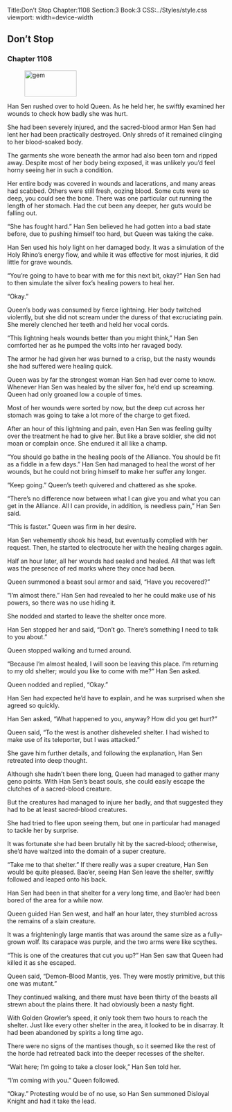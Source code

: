 Title:Don’t Stop 
Chapter:1108 
Section:3 
Book:3 
CSS:../Styles/style.css 
viewport: width=device-width
  
## Don’t Stop
### Chapter 1108
  
<figure>
	<img src="../Images/gem.gif" alt="gem" id="gem" width="120" height="60" />
</figure>
  

  
Han Sen rushed over to hold Queen. As he held her, he swiftly examined her wounds to check how badly she was hurt.

She had been severely injured, and the sacred-blood armor Han Sen had lent her had been practically destroyed. Only shreds of it remained clinging to her blood-soaked body.

The garments she wore beneath the armor had also been torn and ripped away. Despite most of her body being exposed, it was unlikely you’d feel horny seeing her in such a condition.

Her entire body was covered in wounds and lacerations, and many areas had scabbed. Others were still fresh, oozing blood. Some cuts were so deep, you could see the bone. There was one particular cut running the length of her stomach. Had the cut been any deeper, her guts would be falling out.

“She has fought hard.” Han Sen believed he had gotten into a bad state before, due to pushing himself too hard, but Queen was taking the cake.

Han Sen used his holy light on her damaged body. It was a simulation of the Holy Rhino’s energy flow, and while it was effective for most injuries, it did little for grave wounds.

“You’re going to have to bear with me for this next bit, okay?” Han Sen had to then simulate the silver fox’s healing powers to heal her.

“Okay.”

Queen’s body was consumed by fierce lightning. Her body twitched violently, but she did not scream under the duress of that excruciating pain. She merely clenched her teeth and held her vocal cords.

“This lightning heals wounds better than you might think,” Han Sen comforted her as he pumped the volts into her ravaged body.

The armor he had given her was burned to a crisp, but the nasty wounds she had suffered were healing quick.

Queen was by far the strongest woman Han Sen had ever come to know. Whenever Han Sen was healed by the silver fox, he’d end up screaming. Queen had only groaned low a couple of times.

Most of her wounds were sorted by now, but the deep cut across her stomach was going to take a lot more of the charge to get fixed.

After an hour of this lightning and pain, even Han Sen was feeling guilty over the treatment he had to give her. But like a brave soldier, she did not moan or complain once. She endured it all like a champ.

“You should go bathe in the healing pools of the Alliance. You should be fit as a fiddle in a few days.” Han Sen had managed to heal the worst of her wounds, but he could not bring himself to make her suffer any longer.

“Keep going.” Queen’s teeth quivered and chattered as she spoke.

“There’s no difference now between what I can give you and what you can get in the Alliance. All I can provide, in addition, is needless pain,” Han Sen said.

“This is faster.” Queen was firm in her desire.

Han Sen vehemently shook his head, but eventually complied with her request. Then, he started to electrocute her with the healing charges again.

Half an hour later, all her wounds had sealed and healed. All that was left was the presence of red marks where they once had been.

Queen summoned a beast soul armor and said, “Have you recovered?”

“I’m almost there.” Han Sen had revealed to her he could make use of his powers, so there was no use hiding it.

She nodded and started to leave the shelter once more.

Han Sen stopped her and said, “Don’t go. There’s something I need to talk to you about.”

Queen stopped walking and turned around.

“Because I’m almost healed, I will soon be leaving this place. I’m returning to my old shelter; would you like to come with me?” Han Sen asked.

Queen nodded and replied, “Okay.”

Han Sen had expected he’d have to explain, and he was surprised when she agreed so quickly.

Han Sen asked, “What happened to you, anyway? How did you get hurt?”

Queen said, “To the west is another disheveled shelter. I had wished to make use of its teleporter, but I was attacked.”

She gave him further details, and following the explanation, Han Sen retreated into deep thought.

Although she hadn’t been there long, Queen had managed to gather many geno points. With Han Sen’s beast souls, she could easily escape the clutches of a sacred-blood creature.

But the creatures had managed to injure her badly, and that suggested they had to be at least sacred-blood creatures.

She had tried to flee upon seeing them, but one in particular had managed to tackle her by surprise.

It was fortunate she had been brutally hit by the sacred-blood; otherwise, she’d have waltzed into the domain of a super creature.

“Take me to that shelter.” If there really was a super creature, Han Sen would be quite pleased. Bao’er, seeing Han Sen leave the shelter, swiftly followed and leaped onto his back.

Han Sen had been in that shelter for a very long time, and Bao’er had been bored of the area for a while now.

Queen guided Han Sen west, and half an hour later, they stumbled across the remains of a slain creature.

It was a frighteningly large mantis that was around the same size as a fully-grown wolf. Its carapace was purple, and the two arms were like scythes.

“This is one of the creatures that cut you up?” Han Sen saw that Queen had killed it as she escaped.

Queen said, “Demon-Blood Mantis, yes. They were mostly primitive, but this one was mutant.”

They continued walking, and there must have been thirty of the beasts all strewn about the plains there. It had obviously been a nasty fight.

With Golden Growler’s speed, it only took them two hours to reach the shelter. Just like every other shelter in the area, it looked to be in disarray. It had been abandoned by spirits a long time ago.

There were no signs of the mantises though, so it seemed like the rest of the horde had retreated back into the deeper recesses of the shelter.

“Wait here; I’m going to take a closer look,” Han Sen told her.

“I’m coming with you.” Queen followed.

“Okay.” Protesting would be of no use, so Han Sen summoned Disloyal Knight and had it take the lead.
